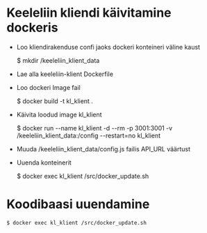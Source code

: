# Keeleliin kliendi käivitamine dockeris

* Loo kliendirakenduse confi jaoks dockeri konteineri väline kaust

	$ mkdir /keeleliin_klient_data

* Lae alla keeleliin-klient Dockerfile

* Loo dockeri Image fail

	$  docker build -t kl_klient .

* Käivita loodud image kl_klient

	$ docker run --name kl_klient -d --rm -p 3001:3001 -v /keeleliin_klient_data:/config --restart=no kl_klient


* Muuda /keeleliin_klient_data/config.js failis API_URL väärtust

* Uuenda konteinerit

	$ docker exec kl_klient /src/docker_update.sh

# Koodibaasi uuendamine

	$ docker exec kl_klient /src/docker_update.sh


